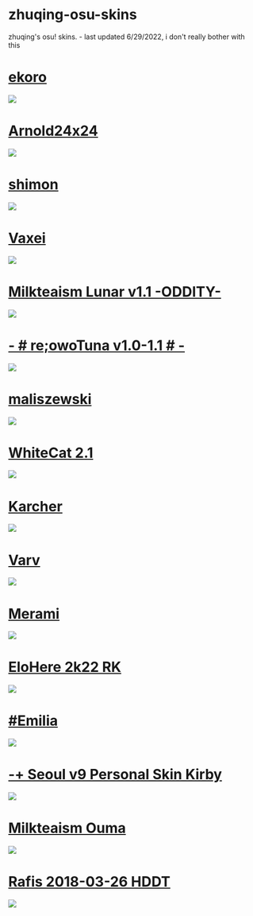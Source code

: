 # zhuqing-osu-skins
zhuqing's osu! skins. - last updated 6/29/2022, i don't really bother with this

# [ekoro](https://kaia.s-ul.eu/XYdtIOf3.osk)
![](https://i.imgur.com/cb5XWAi.png)

# [Arnold24x24](https://drive.google.com/file/d/15p4ozkaeOSiwfv8NXU-NR3s33J0pGBfo/view)
![](https://i.ytimg.com/vi/fZlZJf9Ifys/maxresdefault.jpg)

# [shimon](https://drive.google.com/file/d/1merhrh2MPn2rd-4dQQFpLyRB8l_jYv6K/view)
![](https://pbs.twimg.com/ext_tw_video_thumb/1539804176473276416/pu/img/Qf6FeXygjHBBt6w3?format=jpg&name=large)

# [Vaxei](https://drive.google.com/file/d/1JRDbxtEVFYMgt9ls4rvIRs2v0IfBddFO/view)
![](https://i.imgur.com/RmAkbBS.png)

# [Milkteaism Lunar v1.1 -ODDITY-](https://www.mediafire.com/file/h1i1tiy2e4g4wr9/Milkteaism+Lunar+v1.1+-ODDITY-.osk/file)
![](https://i.imgur.com/ETVVOKi.png)

# [- # re;owoTuna v1.0-1.1 # -](https://drive.google.com/u/0/uc?id=1SVtUUvo4o2DUwQ1Pf2Xb0v4eDblvvovq&export=download)
![](https://i.imgur.com/f0kGQpB.png)

# [maliszewski](https://cdn.discordapp.com/attachments/624585192039776266/990919332714385408/tekkito_maliszewski.osk)
![](https://camo.githubusercontent.com/7d1b814a92fffa6135911aed674f14e4c91aa5f5fdc040163c07d71c1488deb7/68747470733a2f2f692e696d6775722e636f6d2f546a6c336e34522e6a7067)

# [WhiteCat 2.1](https://download2389.mediafire.com/bjjw8sehghgg/slctyhdrt8q7mhw/-+++++++++%E3%80%8ACK%E3%80%8B+WhiteCat+2.1+~+old.osk)
![](https://skins.osuck.net/uploads/posts/2021-04/1617905157_screenshot10008.jpg)

# [Karcher](https://drive.google.com/file/d/1WhNWoIrxRDcET3lMEw8vxIzf5pq41prV/view)
![](https://i.imgur.com/c5leT6T.png)

# [Varv](https://www.dropbox.com/s/48dcytp0ed32tyu/Varv.osk?dl=0)
![](https://camo.githubusercontent.com/71077b8d470d1573061276aa3f1a150cf0685600006e14ca96d5ba9d5a518cdf/68747470733a2f2f6f73752e7070792e73682f73732f31373539393732312f34353236)

# [Merami](https://mega.nz/file/gaJW0YDK#dN_bjoQTm8VA68kec9rsaEtzo7isMkfxpbJi1b-h2tg)
![](https://i.imgur.com/etIPMAN.png)

# [EloHere 2k22 RK](https://mega.nz/folder/WJFUhLBQ#yPoptwxPcgrGgCwvyDqRtw)
![](https://camo.githubusercontent.com/cef07b7e9677a7e0d73064177346db8751b01757a801e2e6db68ef843be8f9d4/68747470733a2f2f63646e2e646973636f72646170702e636f6d2f6174746163686d656e74732f3638393230313539383630353638383936302f3936373735333236303032393037313336302f73637265656e73686f743036342e6a7067)

# [#Emilia](http://download936.mediafire.com/32heiaxdf7cg/yeeav04w70y4yj6/%23Emilia.osk)
![](https://skins.osuck.net/uploads/posts/2018-09/1537863433_5hdm0yi.jpg)

# [-+ Seoul v9 Personal Skin Kirby](https://shigeskinss.s-ul.eu/gEfiNoTv)
![](https://camo.githubusercontent.com/647870cda2452d9bc74541c0a6c1fa5e5cd3dda01bc75036ba5516a139af1aab/68747470733a2f2f692e696d6775722e636f6d2f4344366d7657542e706e67)

# [Milkteaism Ouma](https://www.mediafire.com/file/rdlok25h5te94lx/milkteaism_ouma.osk/file)
![](https://i.imgur.com/VUDozlv.png)

# [Rafis 2018-03-26 HDDT](https://download2389.mediafire.com/039u6m8ivamg/phcsum9n4np44wh/Rafis+2018-03-26+HDDT.osk)
![](https://osuskins.net/screenshots/ekynLzX.jpg)
